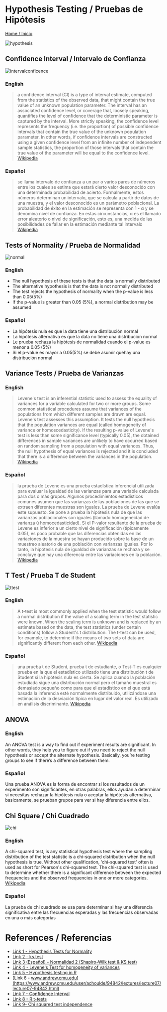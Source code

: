 # Hypothesis Testing / Pruebas de Hipótesis

[Home / Inicio](https://github.com/TheGlitchCat/probability-and-statistics-R)

![hypothesis](https://learningstatisticswithr.com/book/lsr_files/figure-html/ttesthyp-1.png)


## Confidence Interval / Intervalo de Confianza

![intervalconficence](https://qph.fs.quoracdn.net/main-qimg-fb825a5584d571ed78ef869a50793a83.webp)

### English
> a confidence interval (CI) is a type of interval estimate, computed from the statistics of the observed data, that might contain the true value of an unknown population parameter. The interval has an associated confidence level, or coverage that, loosely speaking, quantifies the level of confidence that the deterministic parameter is captured by the interval. More strictly speaking, the confidence level represents the frequency (i.e. the proportion) of possible confidence intervals that contain the true value of the unknown population parameter. In other words, if confidence intervals are constructed using a given confidence level from an infinite number of independent sample statistics, the proportion of those intervals that contain the true value of the parameter will be equal to the confidence level. [Wikipedia](https://en.wikipedia.org/wiki/Confidence_interval)

### Español
> se llama intervalo de confianza a un par o varios pares de números entre los cuales se estima que estará cierto valor desconocido con una determinada probabilidad de acierto. Formalmente, estos números determinan un intervalo, que se calcula a partir de datos de una muestra, y el valor desconocido es un parámetro poblacional. La probabilidad de éxito en la estimación se representa con 1 - α y se denomina nivel de confianza. En estas circunstancias, α es el llamado error aleatorio o nivel de significación, esto es, una medida de las posibilidades de fallar en la estimación mediante tal intervalo [Wikipedia](https://es.wikipedia.org/wiki/Intervalo_de_confianza)


## Tests of Normality / Prueba de Normalidad

![normal](https://www.syncfusion.com/books/Statistics_Using_Excel_Succinctly/Images/normal-curve.png)

### English
- The null hypothesis of these tests is that the data is normally distributed
- The alternative hypothesis is that the data is not normally distributed
- The test rejects the hypothesis of normality when the p-value is less than 0.05(5%)
- If the p-value is greater than 0.05 (5%), a normal distribution may be assumed

### Español
- La hipótesis nula es que la data tiene una distribución normal
- La hipótesis alternativa es que la data no tiene una distribución normal
- Le prueba rechaza la hipótesis de normalidad cuando el p-value es menor a 0.05 (5%)
- Si el p-value es mayor a 0.05(5%) se debe asumir quehay una distribución normal

## Variance Tests / Prueba de Varianzas

### English
> Levene's test is an inferential statistic used to assess the equality of variances for a variable calculated for two or more groups. Some common statistical procedures assume that variances of the populations from which different samples are drawn are equal. Levene's test assesses this assumption. It tests the null hypothesis that the population variances are equal (called homogeneity of variance or homoscedasticity). If the resulting p-value of Levene's test is less than some significance level (typically 0.05), the obtained differences in sample variances are unlikely to have occurred based on random sampling from a population with equal variances. Thus, the null hypothesis of equal variances is rejected and it is concluded that there is a difference between the variances in the population. [Wikipedia](https://en.wikipedia.org/wiki/Levene%27s_test)

### Español
> la prueba de Levene​ es una prueba estadística inferencial utilizada para evaluar la igualdad de las varianzas para una variable calculada para dos o más grupos. Algunos procedimientos estadísticos comunes asumen que las varianzas de las poblaciones de las que se extraen diferentes muestras son iguales. La prueba de Levene evalúa este supuesto. Se pone a prueba la hipótesis nula de que las varianzas poblacionales son iguales (llamado homogeneidad de varianza ú homocedasticidad). Si el P-valor resultante de la prueba de Levene es inferior a un cierto nivel de significación (típicamente 0.05), es poco probable que las diferencias obtenidas en las variaciones de la muestra se hayan producido sobre la base de un muestreo aleatorio de una población con varianzas iguales. Por lo tanto, la hipótesis nula de igualdad de varianzas se rechaza y se concluye que hay una diferencia entre las variaciones en la población. [Wikipedia](https://es.wikipedia.org/wiki/Prueba_de_Levene)

## T Test / Prueba T de Student

![ttest](https://www.statisticshowto.datasciencecentral.com/wp-content/uploads/2013/12/students-normal.gif)

### English
> A t-test is most commonly applied when the test statistic would follow a normal distribution if the value of a scaling term in the test statistic were known. When the scaling term is unknown and is replaced by an estimate based on the data, the test statistics (under certain conditions) follow a Student's t distribution. The t-test can be used, for example, to determine if the means of two sets of data are significantly different from each other. [Wikipedia](https://en.wikipedia.org/wiki/Student%27s_t-test)

### Español
> una prueba t de Student, prueba t de estudiante, o Test-T es cualquier prueba en la que el estadístico utilizado tiene una distribución t de Student si la hipótesis nula es cierta. Se aplica cuando la población estudiada sigue una distribución normal pero el tamaño muestral es demasiado pequeño como para que el estadístico en el que está basada la inferencia esté normalmente distribuido, utilizándose una estimación de la desviación típica en lugar del valor real. Es utilizado en análisis discriminante. [Wikipedia](https://es.wikipedia.org/wiki/Prueba_t_de_Student)

## ANOVA 

### English
An ANOVA test is a way to find out if experiment results are significant. In other words, they help you to figure out if you need to reject the null hypothesis or accept the alternate hypothesis. Basically, you’re testing groups to see if there’s a difference between them. 

### Español
Una prueba ANOVA es la forma de encontrar si los resultados de un experimento son significantes, en otras palabras, ellos ayudan a determinar si necesitas rechazar la hipótesis nula o aceptar la hipótesis alternativa, basicamente, se prueban grupos para ver si hay diferencia entre ellos.

## Chi Square / Chi Cuadrado

![chi](https://encrypted-tbn0.gstatic.com/images?q=tbn:ANd9GcQBUADJUbJS8Wj46xNtMDSBzvmJyRjj5VwIPs8xVX1J5_vSTP_O&s)

### English
A chi-squared test, is any statistical hypothesis test where the sampling distribution of the test statistic is a chi-squared distribution when the null hypothesis is true. Without other qualification, 'chi-squared test' often is used as short for Pearson's chi-squared test. The chi-squared test is used to determine whether there is a significant difference between the expected frequencies and the observed frequencies in one or more categories. [Wikipedia](https://en.wikipedia.org/wiki/Chi-squared_test)

### Español
La prueba de chi cuadrado se usa para determinar si hay una diferencia significativa entre las frecuencias esperadas y las frecuencias observadas en una o más categorías

# References / Referencias 
- [Link 1 - Hypothesis Tests for Normality](https://www.youtube.com/watch?v=UJmd_Uzsltw)
- [Link 2 - ks.test](https://stat.ethz.ch/R-manual/R-devel/library/stats/html/ks.test.html)
- [Link 3 (Español) - Normalidad 2 (Shapiro-Wilk test & KS test)](https://www.youtube.com/watch?v=LidUd_D727A)
- [Link 4 -  Levene's Test for homogeneity of variances](https://www.youtube.com/watch?v=Zo8Z9osPFTE)
- [Link 5 - Hypothesis testing in R](https://data-flair.training/blogs/hypothesis-testing-in-r/)
- [Link 6 - www.andrew.cmu.edu](https://www.andrew.cmu.edu/user/achoulde/94842/lectures/lecture07/lecture07-94842.html)
- [Link 7 - Confidence Interval](https://www.cyclismo.org/tutorial/R/confidence.html)
- [Link 8 - R t-tests](https://statistics.berkeley.edu/computing/r-t-tests)
- [Link 9- Chi squared test independence](http://www.r-tutor.com/elementary-statistics/goodness-fit/chi-squared-test-independence)